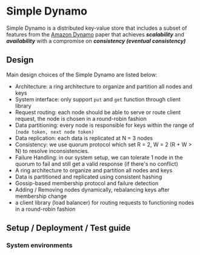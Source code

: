 # Simple Dynamo
Simple Dynamo is a distributed key-value store that includes a subset of features from the [Amazon Dynamo](https://www.allthingsdistributed.com/files/amazon-dynamo-sosp2007.pdf) paper that achieves ***scalability*** and ***availability*** with a compromise on ***consistency (eventual consistency)*** 

## Design
Main design choices of the Simple Dynamo are listed below:

* Architecture: a ring architecture to organize and partition all nodes and keys
* System interface: only support `put` and `get` function through client library
* Request routing: each node should be able to serve or route client request, the node is chosen in a round-robin fashion
* Data partitioning: every node is responsible for keys within the range of `[node token, next node token)`
* Data replication: each data is replicated at N = 3 nodes
* Consistency: we use quorum protocol which set R = 2, W = 2 (R + W > N) to resolve inconsistencies.
* Failure Handling: in our system setup, we can tolerate 1 node in the quorum to fail and still get a valid response (if there's no conflict)
* A ring architecture to organize and partition all nodes and keys
* Data is partitioned and replicated using consistent hashing
* Gossip-based membership protocol and failure detection
* Adding / Removing nodes dynamically, rebalancing keys after membership change
* a client library (load balancer) for routing requests to functioning nodes in a round-robin fashion

## Setup / Deployment / Test guide

### System environments
